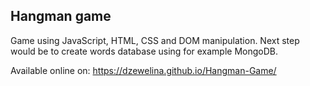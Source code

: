 ## Hangman game

Game using JavaScript, HTML, CSS and DOM manipulation.
Next step would be to create words database using for example MongoDB.

Available online on: https://dzewelina.github.io/Hangman-Game/